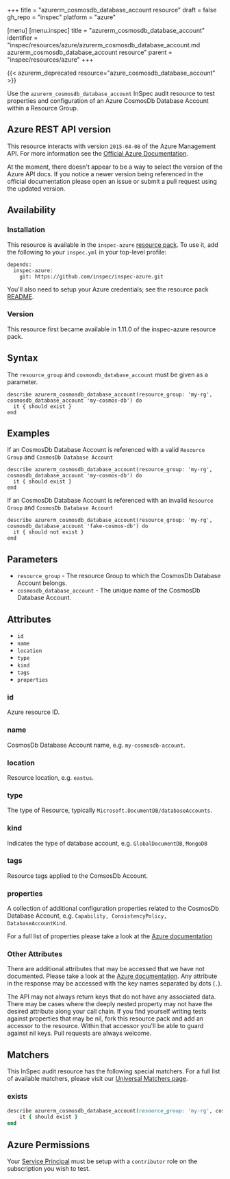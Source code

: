 +++
title = "azurerm_cosmosdb_database_account resource"
draft = false
gh_repo = "inspec"
platform = "azure"

[menu]
  [menu.inspec]
    title = "azurerm_cosmosdb_database_account"
    identifier = "inspec/resources/azure/azurerm_cosmosdb_database_account.md azurerm_cosmosdb_database_account resource"
    parent = "inspec/resources/azure"
+++

{{< azurerm_deprecated resource="azure_cosmosdb_database_account" >}}

Use the `azurerm_cosmosdb_database_account` InSpec audit resource to test properties and configuration of
an Azure CosmosDb Database Account within a Resource Group.

## Azure REST API version

This resource interacts with version `2015-04-08` of the Azure Management API. For more
information see the [Official Azure Documentation](https://docs.microsoft.com/en-us/powershell/module/servicemanagement/azure.service/new-azureprofile?view=azuresmps-4.0.0).

At the moment, there doesn't appear to be a way to select the version of the
Azure API docs. If you notice a newer version being referenced in the official
documentation please open an issue or submit a pull request using the updated
version.

## Availability

### Installation

This resource is available in the `inspec-azure` [resource
pack](/inspec/glossary/#resource-pack). To use it, add the
following to your `inspec.yml` in your top-level profile:

    depends:
      inspec-azure:
        git: https://github.com/inspec/inspec-azure.git

You'll also need to setup your Azure credentials; see the resource pack
[README](https://github.com/inspec/inspec-azure#inspec-for-azure).

### Version

This resource first became available in 1.11.0 of the inspec-azure resource pack.

## Syntax

The `resource_group` and `cosmosdb_database_account` must be given as a parameter.

    describe azurerm_cosmosdb_database_account(resource_group: 'my-rg', cosmosdb_database_account 'my-cosmos-db') do
      it { should exist }
    end

## Examples

If an CosmosDb Database Account is referenced with a valid `Resource Group` and `CosmosDb Database Account`

    describe azurerm_cosmosdb_database_account(resource_group: 'my-rg', cosmosdb_database_account 'my-cosmos-db') do
      it { should exist }
    end

If an CosmosDb Database Account is referenced with an invalid `Resource Group` and `CosmosDb Database Account`

    describe azurerm_cosmosdb_database_account(resource_group: 'my-rg', cosmosdb_database_account 'fake-cosmos-db') do
      it { should not exist }
    end

## Parameters

- `resource_group` - The resource Group to which the CosmosDb Database Account belongs.
- `cosmosdb_database_account` - The unique name of the CosmosDb Database Account.

## Attributes

- `id`
- `name`
- `location`
- `type`
- `kind`
- `tags`
- `properties`

### id

Azure resource ID.

### name

CosmosDb Database Account name, e.g. `my-cosmosdb-account`.

### location

Resource location, e.g. `eastus`.

### type

The type of Resource, typically `Microsoft.DocumentDB/databaseAccounts`.

### kind

Indicates the type of database account, e.g. `GlobalDocumentDB`, `MongoDB`

### tags

Resource tags applied to the ComsosDb Account.

### properties

A collection of additional configuration properties related to the CosmosDb Database Account, e.g. `Capability, ConsistencyPolicy, DatabaseAccountKind`.

For a full list of properties please take a look at the [Azure documentation](https://docs.microsoft.com/en-us/rest/api/cosmos-db-resource-provider/databaseaccounts/get#definitions)

### Other Attributes

There are additional attributes that may be accessed that we have not
documented. Please take a look at the [Azure documentation](#azure-rest-api-version).
Any attribute in the response may be accessed with the key names separated by
dots (`.`).

The API may not always return keys that do not have any associated data. There
may be cases where the deeply nested property may not have the desired
attribute along your call chain. If you find yourself writing tests against
properties that may be nil, fork this resource pack and add an accessor to the
resource. Within that accessor you'll be able to guard against nil keys. Pull
requests are always welcome.

## Matchers

This InSpec audit resource has the following special matchers. For a full list of
available matchers, please visit our [Universal Matchers
page](/inspec/matchers/).

### exists

```ruby
describe azurerm_cosmosdb_database_account(resource_group: 'my-rg', cosmosdb_database_account 'my-cosmos-db') do
    it { should exist }
end
```

## Azure Permissions

Your [Service
Principal](https://docs.microsoft.com/en-us/azure/azure-resource-manager/resource-group-create-service-principal-portal)
must be setup with a `contributor` role on the subscription you wish to test.
